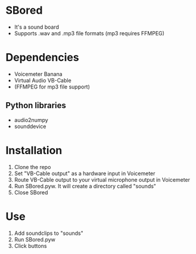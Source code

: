 # SBored
  - It's a sound board
  - Supports .wav and .mp3 file formats (mp3 requires FFMPEG)

# Dependencies
  - Voicemeter Banana  
  - Virtual Audio VB-Cable
  - (FFMPEG for mp3 file support)
    
 ## Python libraries  
  - audio2numpy
  - sounddevice

# Installation
  1. Clone the repo  
  2. Set "VB-Cable output" as a hardware input in Voicemeter  
  3. Route VB-Cable output to your virtual microphone output in Voicemeter
  4. Run SBored.pyw. It will create a directory called "sounds"  
  5. Close SBored

# Use
  1. Add soundclips to "sounds"  
  2. Run SBored.pyw  
  3. Click buttons
